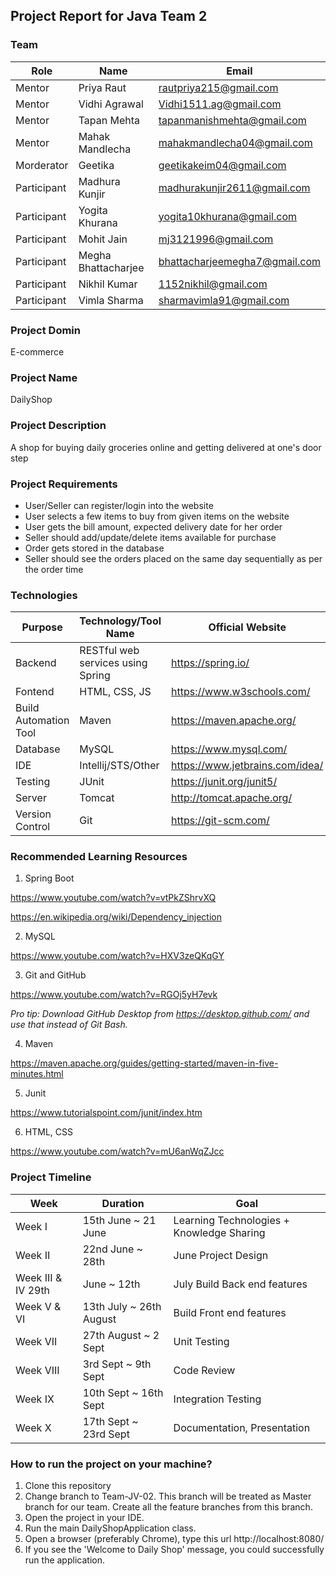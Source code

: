 ## Project Report for Java Team 2

### Team

Role | Name | Email 
------------ | ------------- | -------------
Mentor | Priya Raut | rautpriya215@gmail.com
Mentor | Vidhi Agrawal | Vidhi1511.ag@gmail.com 
Mentor | Tapan Mehta  | tapanmanishmehta@gmail.com
Mentor | Mahak Mandlecha  | mahakmandlecha04@gmail.com
Morderator | Geetika | geetikakeim04@gmail.com
Participant | Madhura Kunjir | madhurakunjir2611@gmail.com
Participant | Yogita Khurana | yogita10khurana@gmail.com
Participant | Mohit Jain | mj3121996@gmail.com
Participant | Megha Bhattacharjee | bhattacharjeemegha7@gmail.com
Participant | Nikhil Kumar | 1152nikhil@gmail.com
Participant | Vimla Sharma | sharmavimla91@gmail.com

### Project Domin
E-commerce

### Project Name
DailyShop

### Project Description
A shop for buying daily groceries online and getting delivered at one's door step

### Project Requirements
- User/Seller can register/login into the website
- User selects a few items to buy from given items on the website
- User gets the bill amount, expected delivery date for her order
- Seller should add/update/delete items available for purchase
- Order gets stored in the database
- Seller should see the orders placed on the same day sequentially as per the order time

### Technologies

Purpose | Technology/Tool Name | Official Website 
------------ | ------------- | -------------
 Backend | RESTful web services using Spring | https://spring.io/
 Fontend | HTML, CSS, JS | https://www.w3schools.com/
 Build Automation Tool | Maven | https://maven.apache.org/
 Database | MySQL | https://www.mysql.com/
 IDE | Intellij/STS/Other | https://www.jetbrains.com/idea/
 Testing| JUnit | https://junit.org/junit5/
 Server| Tomcat | http://tomcat.apache.org/
 Version Control| Git | https://git-scm.com/
 
### Recommended Learning Resources
 
1. Spring Boot

https://www.youtube.com/watch?v=vtPkZShrvXQ

https://en.wikipedia.org/wiki/Dependency_injection

2. MySQL

https://www.youtube.com/watch?v=HXV3zeQKqGY

3. Git and GitHub

https://www.youtube.com/watch?v=RGOj5yH7evk

*Pro tip: Download GitHub Desktop from https://desktop.github.com/ and use that instead of Git Bash.* 

4. Maven

https://maven.apache.org/guides/getting-started/maven-in-five-minutes.html

5. Junit

https://www.tutorialspoint.com/junit/index.htm

6. HTML, CSS

https://www.youtube.com/watch?v=mU6anWqZJcc
 

### Project Timeline

Week | Duration | Goal 
------------ | ------------- | -------------
Week I	| 15th June ~ 21 June	| Learning Technologies + Knowledge Sharing
Week II	| 22nd June ~ 28th | June	Project Design
Week III &  IV	29th | June ~ 12th | July	Build Back end features
Week V & VI	| 13th July ~ 26th August |	Build Front end features
Week VII |	27th August ~ 2 Sept |	Unit Testing
Week VIII	| 3rd Sept ~ 9th Sept |	Code Review
Week IX	| 10th Sept ~ 16th Sept	| Integration Testing
Week X | 17th Sept ~ 23rd Sept |	Documentation, Presentation

### How to run the project on your machine?

1. Clone this repository
2. Change branch to Team-JV-02. This branch will be treated as Master branch for our team. Create all the feature branches from this branch.
3. Open the project in your IDE.
4. Run the main DailyShopApplication class.
5. Open a browser (preferably Chrome), type this url http://localhost:8080/ 
6. If you see the 'Welcome to Daily Shop' message, you could successfully run the application.

